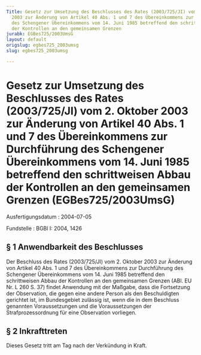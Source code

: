 ```yaml
---
Title: Gesetz zur Umsetzung des Beschlusses des Rates (2003/725/JI) vom 2. Oktober
  2003 zur Änderung von Artikel 40 Abs. 1 und 7 des Übereinkommens zur Durchführung
  des Schengener Übereinkommens vom 14. Juni 1985 betreffend den schrittweisen Abbau
  der Kontrollen an den gemeinsamen Grenzen
jurabk: EGBes725/2003UmsG
layout: default
origslug: egbes725_2003umsg
slug: egbes725_2003umsg

---
```


# Gesetz zur Umsetzung des Beschlusses des Rates (2003/725/JI) vom 2. Oktober 2003 zur Änderung von Artikel 40 Abs. 1 und 7 des Übereinkommens zur Durchführung des Schengener Übereinkommens vom 14. Juni 1985 betreffend den schrittweisen Abbau der Kontrollen an den gemeinsamen Grenzen (EGBes725/2003UmsG)

Ausfertigungsdatum
:   2004-07-05

Fundstelle
:   BGBl I: 2004, 1426

## § 1 Anwendbarkeit des Beschlusses

Der Beschluss des Rates (2003/725/JI) vom 2. Oktober 2003 zur Änderung
von Artikel 40 Abs. 1 und 7 des Übereinkommens zur Durchführung des
Schengener Übereinkommens vom 14. Juni 1985 betreffend den
schrittweisen Abbau der Kontrollen an den gemeinsamen Grenzen (ABl. EU
Nr. L 260 S. 37) findet Anwendung mit der Maßgabe, dass die
Fortsetzung der Observation, die gegen eine andere Person als den
Beschuldigten gerichtet ist, im Bundesgebiet zulässig ist, wenn die in
dem Beschluss genannten Voraussetzungen und die Voraussetzungen der
Strafprozessordnung für eine Observation vorliegen.

## § 2 Inkrafttreten

Dieses Gesetz tritt am Tag nach der Verkündung in Kraft.

